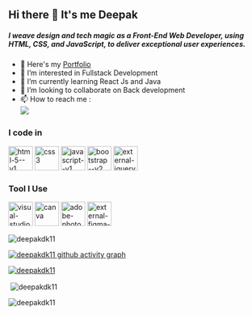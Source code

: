 ## Hi there 👋 It's me Deepak
##### I weave design and tech magic as a Front-End Web Developer, using HTML, CSS, and JavaScript, to deliver exceptional user experiences.

- 🔭 Here's my [Portfolio](https://deepakdk11.github.io/portfolio/)
- 👀 I’m interested in Fullstack Development 
- 🌱 I’m currently learning React Js and Java
- 💞️ I’m looking to collaborate on Back development
- 📫 How to reach me :
  <br/> [<img src="https://img.shields.io/badge/LinkedIn-0A66C2.svg?style=for-the-badge&logo=LinkedIn&logoColor=white" />](https://in.linkedin.com/in/deepak1107)

### I code in
<img width="48" height="48" src="https://img.icons8.com/color/48/html-5--v1.png" alt="html-5--v1"/> <img width="48" height="48" src="https://img.icons8.com/color/48/css3.png" alt="css3"/> <img width="48" height="48" src="https://img.icons8.com/color/48/javascript--v1.png" alt="javascript--v1"/>  <img width="48" height="48" src="https://img.icons8.com/color/48/bootstrap--v2.png" alt="bootstrap--v2"/> 
<img width="48" height="48" src="https://img.icons8.com/external-tal-revivo-color-tal-revivo/48/external-jquery-is-a-javascript-library-designed-to-simplify-html-logo-color-tal-revivo.png" alt="external-jquery-is-a-javascript-library-designed-to-simplify-html-logo-color-tal-revivo"/>

### Tool I Use
<img width="48" height="48" src="https://img.icons8.com/color/48/visual-studio-code-2019.png" alt="visual-studio-code-2019"/> <img width="48" height="48" src="https://img.icons8.com/color/48/canva.png" alt="canva"/> <img width="48" height="48" src="https://img.icons8.com/color/48/adobe-photoshop--v1.png" alt="adobe-photoshop--v1"/> <img width="48" height="48" src="https://img.icons8.com/external-tal-revivo-color-tal-revivo/48/external-figma-a-better-way-to-design-and-gather-feedback-all-in-one-place-logo-color-tal-revivo.png" alt="external-figma-a-better-way-to-design-and-gather-feedback-all-in-one-place-logo-color-tal-revivo"/>

<p><img align="center" src="https://github-readme-stats.vercel.app/api/top-langs?username=deepakdk11&show_icons=true&locale=en&layout=compact" alt="deepakdk11" /></p>

[![deepakdk11 github activity graph](https://github-readme-activity-graph.vercel.app/graph?username=deepakdk11&bg_color=000000&color=f5f5f5&line=ffffff&point=4c00ff&area=true&hide_border=true)](https://github.com/ashutosh00710/github-readme-activity-graph)

<p align="left"> <a href="https://github.com/ryo-ma/github-profile-trophy"><img src="https://github-profile-trophy.vercel.app/?username=deepakdk11" alt="deepakdk11" /></a> </p>

<p>&nbsp;<img align="center" src="https://github-readme-stats.vercel.app/api?username=deepakdk11&show_icons=true&locale=en" alt="deepakdk11" /></p> <p><img align="center" src="https://github-readme-streak-stats.herokuapp.com/?user=deepakdk11&" alt="deepakdk11" /></p>




<!---
deepakdk11/deepakdk11 is a ✨ special ✨ repository because its `README.md` (this file) appears on your GitHub profile.
You can click the Preview link to take a look at your changes.
--->

